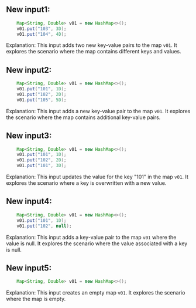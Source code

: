 ## New input1:
```java
    Map<String, Double> v01 = new HashMap<>();
    v01.put("103", 3D);
    v01.put("104", 4D);
```
Explanation: This input adds two new key-value pairs to the map `v01`. It explores the scenario where the map contains different keys and values.

## New input2:
```java
    Map<String, Double> v01 = new HashMap<>();
    v01.put("101", 1D);
    v01.put("102", 2D);
    v01.put("105", 5D);
```
Explanation: This input adds a new key-value pair to the map `v01`. It explores the scenario where the map contains additional key-value pairs.

## New input3:
```java
    Map<String, Double> v01 = new HashMap<>();
    v01.put("101", 1D);
    v01.put("102", 2D);
    v01.put("101", 3D);
```
Explanation: This input updates the value for the key "101" in the map `v01`. It explores the scenario where a key is overwritten with a new value.

## New input4:
```java
    Map<String, Double> v01 = new HashMap<>();
    v01.put("101", 1D);
    v01.put("102", null);
```
Explanation: This input adds a key-value pair to the map `v01` where the value is null. It explores the scenario where the value associated with a key is null.

## New input5:
```java
    Map<String, Double> v01 = new HashMap<>();
```
Explanation: This input creates an empty map `v01`. It explores the scenario where the map is empty.